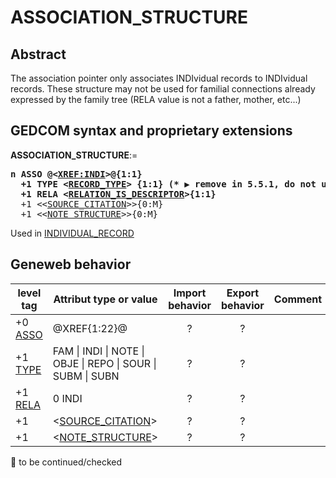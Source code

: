 ﻿<!-- licence GPL V2, cf https://github.com/TitiFix/geneweb -->
# ASSOCIATION_STRUCTURE
## Abstract
The association pointer only associates INDIvidual records to INDIvidual records. These structure may not be used for familial connections already expressed by the family tree (RELA value is not a father, mother, etc...)


## GEDCOM syntax and proprietary extensions

**ASSOCIATION_STRUCTURE**:=
<pre>
<b>n ASSO @&lt;<a href=Ged.XREF_INDI.md>XREF:INDI</a>&gt;@{1:1}</b>
<b>  +1 TYPE &lt;<a href=Ged.RECORD_TYPE.md>RECORD_TYPE</a>&gt; {1:1} (* &#x25B6; remove in 5.5.1, do not used (5.0 error) &#x1F6AB; *)</b>
<b>  +1 RELA &lt;<a href=Ged.RELATION_IS_DESCRIPTOR.md>RELATION_IS_DESCRIPTOR</a>&gt;{1:1}</b>
  +1 &lt;&lt;<a href=Ged.SOURCE_CITATION.md>SOURCE_CITATION</a>&gt;&gt;{0:M}
  +1 &lt;&lt;<a href=Ged.NOTE_STRUCTURE.md>NOTE_STRUCTURE</a>&gt;&gt;{0:M}
</pre>
Used in <a href=Ged.INDIVIDUAL_RECORD.md>INDIVIDUAL_RECORD</a><br />


## Geneweb behavior



level tag  | Attribut type or value | Import behavior | Export behavior  | Comment 
---------- | ------------- | :---------------: | :-----------------:| -----------
+0 <a href=Ged.GLOSSARY.md#asso>ASSO</a> | @XREF{1:22}@ | ? | ? | 
+1 <a href=Ged.GLOSSARY.md#type>TYPE</a> |  FAM \| INDI \| NOTE \| OBJE \| REPO \| SOUR \| SUBM \| SUBN  | ? | ? | 
+1 <a href=Ged.GLOSSARY.md#rela>RELA</a> | 0 INDI | ? | ? | 
+1  | &lt;<a href=Ged.SOURCE_CITATION.md>SOURCE_CITATION</a>&gt; | ? | ? | 
+1  | &lt;<a href=Ged.NOTE_STRUCTURE.md>NOTE_STRUCTURE</a>&gt; | ? | ? | 

🚧 to be continued/checked

